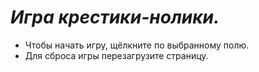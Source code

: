 # ***Игра крестики-нолики.***

* Чтобы начать игру, щёлкните по выбранному полю.
* Для сброса игры перезагрузите страницу.
